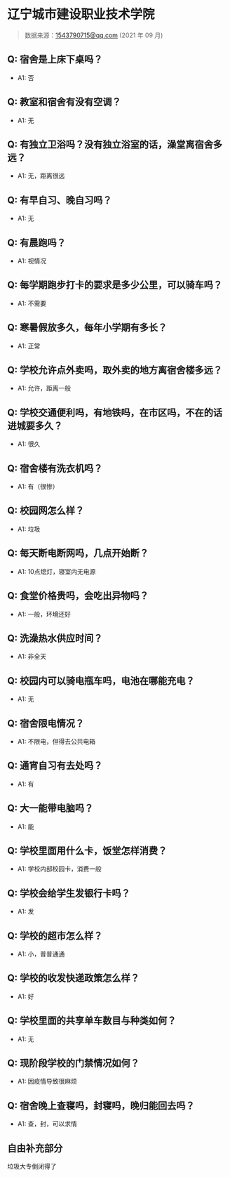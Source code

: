 # 辽宁城市建设职业技术学院

> 数据来源：1543790715@qq.com (2021 年 09 月)

## Q: 宿舍是上床下桌吗？

- A1: 否

## Q: 教室和宿舍有没有空调？

- A1: 无

## Q: 有独立卫浴吗？没有独立浴室的话，澡堂离宿舍多远？

- A1: 无，距离很远

## Q: 有早自习、晚自习吗？

- A1: 无

## Q: 有晨跑吗？

- A1: 视情况

## Q: 每学期跑步打卡的要求是多少公里，可以骑车吗？

- A1: 不需要

## Q: 寒暑假放多久，每年小学期有多长？

- A1: 正常

## Q: 学校允许点外卖吗，取外卖的地方离宿舍楼多远？

- A1: 允许，距离一般

## Q: 学校交通便利吗，有地铁吗，在市区吗，不在的话进城要多久？

- A1: 很久

## Q: 宿舍楼有洗衣机吗？

- A1: 有（很惨）

## Q: 校园网怎么样？

- A1: 垃圾

## Q: 每天断电断网吗，几点开始断？

- A1: 10点熄灯，寝室内无电源

## Q: 食堂价格贵吗，会吃出异物吗？

- A1: 一般，环境还好

## Q: 洗澡热水供应时间？

- A1: 非全天

## Q: 校园内可以骑电瓶车吗，电池在哪能充电？

- A1: 无

## Q: 宿舍限电情况？

- A1: 不限电，但得去公共电箱

## Q: 通宵自习有去处吗？

- A1: 有

## Q: 大一能带电脑吗？

- A1: 能

## Q: 学校里面用什么卡，饭堂怎样消费？

- A1: 学校内部校园卡，消费一般

## Q: 学校会给学生发银行卡吗？

- A1: 发

## Q: 学校的超市怎么样？

- A1: 小，普普通通

## Q: 学校的收发快递政策怎么样？

- A1: 好

## Q: 学校里面的共享单车数目与种类如何？

- A1: 无

## Q: 现阶段学校的门禁情况如何？

- A1: 因疫情导致很麻烦

## Q: 宿舍晚上查寝吗，封寝吗，晚归能回去吗？

- A1: 查，封，可以求情

## 自由补充部分

垃圾大专倒闭得了